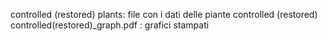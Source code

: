 controlled (restored) plants: file con i dati delle piante controlled (restored)
controlled(restored)_graph.pdf : grafici stampati
